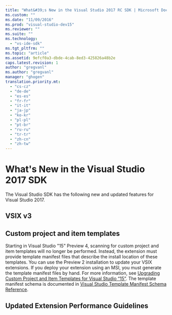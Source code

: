 ```yaml
---
title: "What&#39;s New in the Visual Studio 2017 RC SDK | Microsoft Docs"
ms.custom: ""
ms.date: "11/09/2016"
ms.prod: "visual-studio-dev15"
ms.reviewer: ""
ms.suite: ""
ms.technology: 
  - "vs-ide-sdk"
ms.tgt_pltfrm: ""
ms.topic: "article"
ms.assetid: 9efcf0a3-dbde-4cab-8ed3-425826a48b2e
caps.latest.revision: 1
author: "gregvanl"
ms.author: "gregvanl"
manager: "ghogen"
translation.priority.mt: 
  - "cs-cz"
  - "de-de"
  - "es-es"
  - "fr-fr"
  - "it-it"
  - "ja-jp"
  - "ko-kr"
  - "pl-pl"
  - "pt-br"
  - "ru-ru"
  - "tr-tr"
  - "zh-cn"
  - "zh-tw"
---
```

# What&#39;s New in the Visual Studio 2017 SDK
The Visual Studio SDK has the following new and updated features for Visual Studio 2017.

## VSIX v3

## Custom project and item templates
Starting in Visual Studio "15" Preview 4, scanning for custom project and item templates will no longer be performed. Instead, the extension must provide template manifest files that describe the install location of these templates. You can use the Preview 2 installation to update your VSIX extensions. If you deploy your extension using an MSI, you must generate the template manifest files by hand. For more information, see [Upgrading Custom Project and Item Templates for Visual Studio “15”](../extensibility/upgrading-custom-project-and-item-templates-for-visual-studio-“15”.md). The template manifest schema is documented in [Visual Studio Template Manifest Schema Reference](../extensibility/visual-studio-template-manifest-schema-reference.md).  

## Updated Extension Performance Guidelines 
